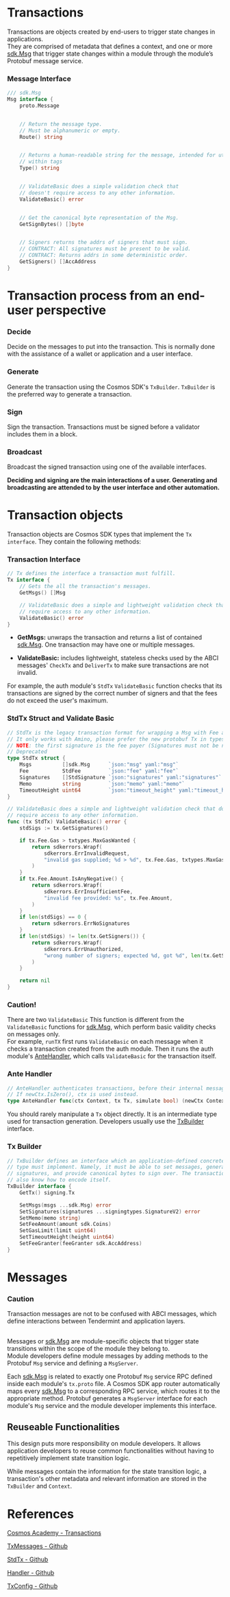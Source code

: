 # Transactions
Transactions are objects created by end-users to trigger state changes in applications.<br/>
 They are comprised of metadata that defines a context, and one or more [sdk.Msg](#message-interface) that trigger state changes within a module through the module’s Protobuf message service.

### Message Interface
```go
/// sdk.Msg 
Msg interface {
    proto.Message


    // Return the message type.
    // Must be alphanumeric or empty.
    Route() string


    // Returns a human-readable string for the message, intended for utilization
    // within tags
    Type() string


    // ValidateBasic does a simple validation check that
    // doesn't require access to any other information.
    ValidateBasic() error


    // Get the canonical byte representation of the Msg.
    GetSignBytes() []byte


    // Signers returns the addrs of signers that must sign.
    // CONTRACT: All signatures must be present to be valid.
    // CONTRACT: Returns addrs in some deterministic order.
    GetSigners() []AccAddress
}
```

# Transaction process from an end-user perspective

### Decide 
Decide on the messages to put into the transaction. This is normally done with the assistance of a wallet or application and a user interface.

### Generate 
Generate the transaction using the Cosmos SDK's <code>TxBuilder</code>. <code>TxBuilder</code> is the preferred way to generate a transaction.
### Sign
Sign the transaction. Transactions must be signed before a validator includes them in a block.
### Broadcast
Broadcast the signed transaction using one of the available interfaces.
<br/>

**Deciding and signing are the main interactions of a user. Generating and broadcasting are attended to by the user interface and other automation.**

# Transaction objects
Transaction objects are Cosmos SDK types that implement the <code>Tx interface</code>. They contain the following methods:

### Transaction Interface
```go
// Tx defines the interface a transaction must fulfill.
Tx interface {
    // Gets the all the transaction's messages.
    GetMsgs() []Msg

    // ValidateBasic does a simple and lightweight validation check that doesn't
    // require access to any other information.
    ValidateBasic() error
}
```
- **GetMsgs:** unwraps the transaction and returns a list of contained [sdk.Msg](#message-interface). One transaction may have one or multiple messages.

- **ValidateBasic:** includes lightweight, stateless checks used by the ABCI messages' <code>CheckTx</code> and <code>DeliverTx</code> to make sure transactions are not invalid.<br/>

For example, the auth module's <code>StdTx</code> <code>ValidateBasic</code> function checks that its transactions are signed by the correct number of signers and that the fees do not exceed the user's maximum.

### StdTx Struct and Validate Basic
```go
// StdTx is the legacy transaction format for wrapping a Msg with Fee and Signatures.
// It only works with Amino, please prefer the new protobuf Tx in types/tx.
// NOTE: the first signature is the fee payer (Signatures must not be nil).
// Deprecated
type StdTx struct {
	Msgs          []sdk.Msg      `json:"msg" yaml:"msg"`
	Fee           StdFee         `json:"fee" yaml:"fee"`
	Signatures    []StdSignature `json:"signatures" yaml:"signatures"`
	Memo          string         `json:"memo" yaml:"memo"`
	TimeoutHeight uint64         `json:"timeout_height" yaml:"timeout_height"`
}

// ValidateBasic does a simple and lightweight validation check that doesn't
// require access to any other information.
func (tx StdTx) ValidateBasic() error {
	stdSigs := tx.GetSignatures()

	if tx.Fee.Gas > txtypes.MaxGasWanted {
		return sdkerrors.Wrapf(
			sdkerrors.ErrInvalidRequest,
			"invalid gas supplied; %d > %d", tx.Fee.Gas, txtypes.MaxGasWanted,
		)
	}
	if tx.Fee.Amount.IsAnyNegative() {
		return sdkerrors.Wrapf(
			sdkerrors.ErrInsufficientFee,
			"invalid fee provided: %s", tx.Fee.Amount,
		)
	}
	if len(stdSigs) == 0 {
		return sdkerrors.ErrNoSignatures
	}
	if len(stdSigs) != len(tx.GetSigners()) {
		return sdkerrors.Wrapf(
			sdkerrors.ErrUnauthorized,
			"wrong number of signers; expected %d, got %d", len(tx.GetSigners()), len(stdSigs),
		)
	}

	return nil
}
```

### Caution!
There are two <code>ValidateBasic</code>
This function is different from the <code>ValidateBasic</code> functions for [sdk.Msg](#message-interface), which perform basic validity checks on messages only.
<br/>
For example, <code>runTX</code> first runs <code>ValidateBasic</code> on each message when it checks a transaction created from the auth module. Then it runs the auth module's [AnteHandler](#ante-handler), which calls <code>ValidateBasic</code> for the transaction itself.


### Ante Handler
```go
// AnteHandler authenticates transactions, before their internal messages are handled.
// If newCtx.IsZero(), ctx is used instead.
type AnteHandler func(ctx Context, tx Tx, simulate bool) (newCtx Context, err error)
```
You should rarely manipulate a <code>Tx</code> object directly. It is an intermediate type used for transaction generation. Developers usually use the [TxBuilder](#tx-builder) interface.

### Tx Builder
```go
// TxBuilder defines an interface which an application-defined concrete transaction
// type must implement. Namely, it must be able to set messages, generate
// signatures, and provide canonical bytes to sign over. The transaction must
// also know how to encode itself.
TxBuilder interface {
    GetTx() signing.Tx

    SetMsgs(msgs ...sdk.Msg) error
    SetSignatures(signatures ...signingtypes.SignatureV2) error
    SetMemo(memo string)
    SetFeeAmount(amount sdk.Coins)
    SetGasLimit(limit uint64)
    SetTimeoutHeight(height uint64)
    SetFeeGranter(feeGranter sdk.AccAddress)
}
```
# Messages
### Caution
Transaction messages are not to be confused with ABCI messages, which define interactions between Tendermint and application layers.
<br/>

## 

Messages or [sdk.Msg](#message-interface) are module-specific objects that trigger state transitions within the scope of the module they belong to.<br/>
Module developers define module messages by adding methods to the Protobuf <code>Msg</code> service and defining a <code>MsgServer</code>.<br/>

Each [sdk.Msg](#message-interface) is related to exactly one Protobuf <code>Msg</code> service RPC defined inside each module's <code>tx.proto</code> file. A Cosmos SDK app router automatically maps every [sdk.Msg](#message-interface) to a corresponding RPC service, which routes it to the appropriate method. Protobuf generates a <code>MsgServer</code> interface for each module's <code>Msg</code> service and the module developer implements this interface.
<br/>

## Reuseable Functionalities
This design puts more responsibility on module developers. It allows application developers to reuse common functionalities without having to repetitively implement state transition logic.<br/>

While messages contain the information for the state transition logic, a transaction's other metadata and relevant information are stored in the <code>TxBuilder</code> and <code>Context</code>.

# References
[Cosmos Academy - Transactions](https://tutorials.cosmos.network/academy/2-cosmos-concepts/3-transactions.html)

[TxMessages - Github](https://github.com/cosmos/cosmos-sdk/blob/9fd866e3820b3510010ae172b682d71594cd8c14/types/tx_msg.go#L11-L33)

[StdTx - Github](https://github.com/cosmos/cosmos-sdk/blob/9fd866e3820b3510010ae172b682d71594cd8c14/x/auth/legacy/legacytx/stdtx.go#L77-L83)

[Handler - Github](https://github.com/cosmos/cosmos-sdk/blob/9fd866e3820b3510010ae172b682d71594cd8c14/types/handler.go#L8)

[TxConfig - Github](https://github.com/cosmos/cosmos-sdk/blob/9fd866e3820b3510010ae172b682d71594cd8c14/client/tx_config.go#L36-L46)